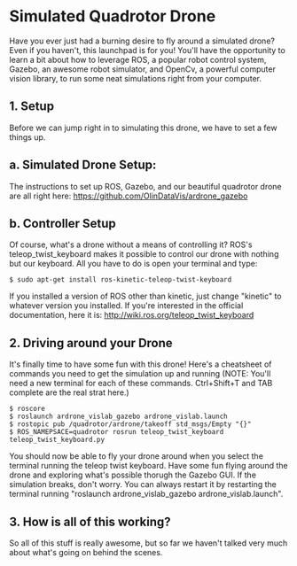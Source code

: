 # Simulated Quadrotor Drone
Have you ever just had a burning desire to fly around a simulated drone? Even if you haven't, this launchpad is for you! You'll have the opportunity to learn a bit about how to leverage ROS, a popular robot control system, Gazebo, an awesome robot simulator, and OpenCv, a powerful computer vision library, to run some neat simulations right from your computer.

## 1. Setup
Before we can jump right in to simulating this drone, we have to set a few things up.

## a. Simulated Drone Setup:
The instructions to set up ROS, Gazebo, and our beautiful quadrotor drone are all right here:
https://github.com/OlinDataVis/ardrone_gazebo

## b. Controller Setup
Of course, what's a drone without a means of controlling it? ROS's teleop_twist_keyboard makes it possible to control our drone with nothing but our keyboard. All you have to do is open your terminal and type:

    $ sudo apt-get install ros-kinetic-teleop-twist-keyboard

If you installed a version of ROS other than kinetic, just change "kinetic" to whatever version you installed. If you're interested in the official documentation, here it is: http://wiki.ros.org/teleop_twist_keyboard

## 2. Driving around your Drone
It's finally time to have some fun with this drone! Here's a cheatsheet of commands you need to get the simulation up and running (NOTE: You'll need a new terminal for each of these commands. Ctrl+Shift+T and TAB complete are the real strat here.)

    $ roscore
    $ roslaunch ardrone_vislab_gazebo ardrone_vislab.launch
    $ rostopic pub /quadrotor/ardrone/takeoff std_msgs/Empty "{}" 
    $ ROS_NAMEPSACE=quadrotor rosrun teleop_twist_keyboard teleop_twist_keyboard.py
    
You should now be able to fly your drone around when you select the terminal running the teleop twist keyboard. Have some fun flying around the drone and exploring what's possible thorugh the Gazebo GUI. If the simulation breaks, don't worry. You can always restart it by restarting the terminal running "roslaunch ardrone_vislab_gazebo ardrone_vislab.launch".

## 3. How is all of this working?
So all of this stuff is really awesome, but so far we haven't talked very much about what's going on behind the scenes. 
